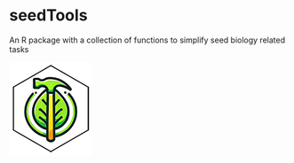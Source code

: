 # seedTools

An R package with a collection of functions to simplify seed biology related tasks

![](images/seedTools2.png)
